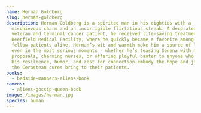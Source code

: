 ```yaml
---
name: Herman Goldberg
slug: herman-goldberg
description: Herman Goldberg is a spirited man in his eighties with a
  mischievous charm and an incorrigible flirtatious streak. A decorated war
  veteran and terminal cancer patient, he received life-saving treatment at the
  Deerfield Medical Facility, where he quickly became a favorite among staff and
  fellow patients alike. Herman’s wit and warmth make him a source of levity
  even in the most serious moments - whether he’s teasing Serena with marriage
  proposals, charming nurses, or offering playful banter to anyone who visits.
  His resilience, humor, and zest for connection embody the hope and joy that
  the Cerastean cures bring to their patients.
books:
  - bedside-manners-aliens-book
cameos:
  - aliens-gossip-queen-book
image: /images/herman.jpg
species: human
---
```

